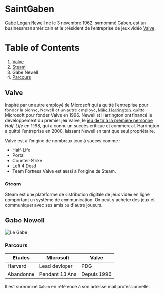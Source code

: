 # SaintGaben

<ins>Gabe Logan Newell</ins> né le 3 novembre 1962, surnommé Gaben, est un businessman américain et le président de l’entreprise de jeux vidéo [Valve](https://fr.wikipedia.org/wiki/Valve_(entreprise)).

# Table of Contents
1. [Valve](#Valve)
2. [Steam](#Steam)
3. [Gabe Newell](#Gabe-Newell)
4. [Parcours](#Parcours)



## Valve

Inspiré par un autre employé de Microsoft qui a quitté l’entreprise pour fonder la sienne, Newell et un autre employé, [Mike Harrington](https://en.wikipedia.org/wiki/Mike_Harrington), quitte Microsoft pour fonder Valve en 1996. Newell et Harrington ont financé le développement du premier jeu Valve, le [jeu de tir à la première personne](https://en.wikipedia.org/wiki/First-person_shooter) _Half-Life_ en 1998, qui a connu un succès critique et commercial. Harrington a quitté l’entreprise en 2000, laissant Newell en tant que seul propriétaire. 

Valve est à l’origine de nombreux jeux à succès comme :
* Half-Life
* Portal
* Counter-Strike
* Left 4 Dead
* Team Fortress
Valve est aussi à l'origine de Steam.
### Steam
Steam est une plateforme de distribution digitale de jeux vidéo en ligne comportant un système de communication.
On peut y acheter des jeux et communiquer avec ses amis ou d'autre joueurs.
## Gabe Newell
![Le Gabe](https://upload.wikimedia.org/wikipedia/commons/2/21/Gabe_Newell_can_haz_WoW%3F_%282472952840%29.jpg "Gaben")
### Parcours
|Etudes|Microsoft|Valve|
|---|---|---|
|Harvard|Lead devloper|PDG|
|Abandonné|Pendant 13 Ans|Depuis 1996|
Il est surnommé `Gaben` en référence à son adresse mail professionnelle.
